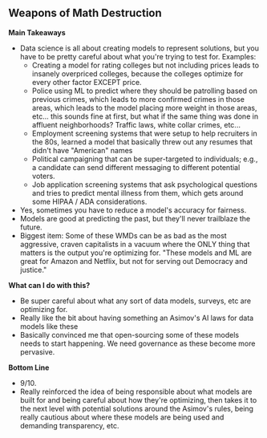## Weapons of Math Destruction

**Main Takeaways**
- Data science is all about creating models to represent solutions, but you have to be pretty careful about what you're trying to test for. Examples:
	- Creating a model for rating colleges but not including prices leads to insanely overpriced colleges, because the colleges optimize for every other factor EXCEPT price.
	- Police using ML to predict where they should be patrolling based on previous crimes, which leads to more confirmed crimes in those areas, which leads to the model placing more weight in those areas, etc... this sounds fine at first, but what if the same thing was done in affluent neighborhoods? Traffic laws, white collar crimes, etc...
	- Employment screening systems that were setup to help recruiters in the 80s, learned a model that basically threw out any resumes that didn't have "American" names
	- Political campaigning that can be super-targeted to individuals; e.g., a candidate can send different messaging to different potential voters.
	- Job application screening systems that ask psychological questions and tries to predict mental illness from them, which gets around some HIPAA / ADA considerations.
- Yes, sometimes you have to reduce a model's accuracy for fairness.
- Models are good at predicting the past, but they'll never trailblaze the future.
- Biggest item: Some of these WMDs can be as bad as the most aggressive, craven capitalists in a vacuum where the ONLY thing that matters is the output you're optimizing for. "These models and ML are great for Amazon and Netflix, but not for serving out Democracy and justice."

**What can I do with this?**
- Be super careful about what any sort of data models, surveys, etc are optimizing for.
- Really like the bit about having something an Asimov's AI laws for data models like these
- Basically convinced me that open-sourcing some of these models needs to start happening. We need governance as these become more pervasive. 

**Bottom Line**
- 9/10.
- Really reinforced the idea of being responsible about what models are built for and being careful about how they're optimizing, then takes it to the next level with potential solutions around the Asimov's rules, being really cautious about where these models are being used and demanding transparency, etc.
<!--stackedit_data:
eyJoaXN0b3J5IjpbMTU3MDY1MjM0OSwxOTY4Mzc4MTU2LDQ1MD
A1NTE2MCwtODEyNTYxMDQwLDM0MzUyMDQxOSwxNjMwODkzODgy
XX0=
-->